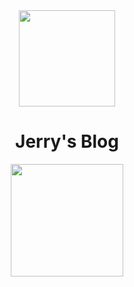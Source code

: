 <div align="center">
	<img width="154" src="https://s2.loli.net/2022/01/10/sY2oOQdmGFcT7We.png">
    <h1>Jerry's Blog</h1>
    <img width="180" src="https://s2.loli.net/2022/01/10/5wQj469ieUX8xmP.png">
</div>

